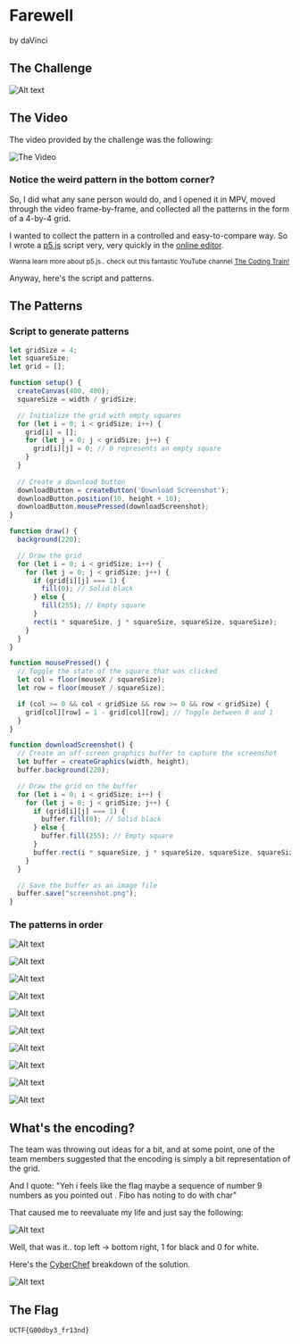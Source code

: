 # Farewell

by daVinci

## The Challenge

![Alt text](images/image.png)

## The Video

The video provided by the challenge was the following:

![The Video](video/farewell.gif)

### Notice the weird pattern in the bottom corner?

So, I did what any sane person would do, and I opened it in MPV, moved through the video frame-by-frame, and collected all the patterns in the form of a 4-by-4 grid.

I wanted to collect the pattern in a controlled and easy-to-compare way. So I wrote a [p5.js](https://p5js.org/) script very, very quickly in the [online editor](https://editor.p5js.org/).

<sup>Wanna learn more about p5.js.. check out this fantastic YouTube channel [The Coding Train!](https://www.youtube.com/@TheCodingTrain/playlists)<sup>

Anyway, here's the script and patterns.

## The Patterns

### Script to generate patterns

```javascript
let gridSize = 4;
let squareSize;
let grid = [];

function setup() {
  createCanvas(400, 400);
  squareSize = width / gridSize;

  // Initialize the grid with empty squares
  for (let i = 0; i < gridSize; i++) {
    grid[i] = [];
    for (let j = 0; j < gridSize; j++) {
      grid[i][j] = 0; // 0 represents an empty square
    }
  }
  
  // Create a download button
  downloadButton = createButton('Download Screenshot');
  downloadButton.position(10, height + 10);
  downloadButton.mousePressed(downloadScreenshot);
}

function draw() {
  background(220);

  // Draw the grid
  for (let i = 0; i < gridSize; i++) {
    for (let j = 0; j < gridSize; j++) {
      if (grid[i][j] === 1) {
        fill(0); // Solid black
      } else {
        fill(255); // Empty square
      }
      rect(i * squareSize, j * squareSize, squareSize, squareSize);
    }
  }
}

function mousePressed() {
  // Toggle the state of the square that was clicked
  let col = floor(mouseX / squareSize);
  let row = floor(mouseY / squareSize);

  if (col >= 0 && col < gridSize && row >= 0 && row < gridSize) {
    grid[col][row] = 1 - grid[col][row]; // Toggle between 0 and 1
  }
}

function downloadScreenshot() {
  // Create an off-screen graphics buffer to capture the screenshot
  let buffer = createGraphics(width, height);
  buffer.background(220);

  // Draw the grid on the buffer
  for (let i = 0; i < gridSize; i++) {
    for (let j = 0; j < gridSize; j++) {
      if (grid[i][j] === 1) {
        buffer.fill(0); // Solid black
      } else {
        buffer.fill(255); // Empty square
      }
      buffer.rect(i * squareSize, j * squareSize, squareSize, squareSize);
    }
  }

  // Save the buffer as an image file
  buffer.save("screenshot.png");
}

```

### The patterns in order

![Alt text](patterns/screenshot.png)

![Alt text](patterns/screenshot(1).png)

![Alt text](patterns/screenshot(2).png)

![Alt text](patterns/screenshot(3).png)

![Alt text](patterns/screenshot(4).png)

![Alt text](patterns/screenshot(5).png)

![Alt text](patterns/screenshot(6).png)

![Alt text](patterns/screenshot(7).png)

![Alt text](patterns/screenshot(8).png)

![Alt text](patterns/screenshot(9).png)

## What's the encoding?

The team was throwing out ideas for a bit, and at some point, one of the team members suggested that the encoding is simply a bit representation of the grid.

And I quote: "Yeh i feels like the flag maybe a sequence of number 9 numbers as you pointed out . Fibo has noting to do with char"

That caused me to reevaluate my life and just say the following:

![Alt text](images/image-1.png)

Well, that was it.. top left -> bottom right, 1 for black and 0 for white.

Here's the [CyberChef](https://gchq.github.io/CyberChef/) breakdown of the solution.

![Alt text](images/image(1).png)

## The Flag

`UCTF{G00dby3_fr13nd}`

